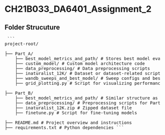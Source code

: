 # CH21B033_DA6401_Assignment_2

## Folder Strucuture

<pre> ``` 
project-root/ 

├── Part_A/ 
    ├── best_model_metrics_and_path/ # Stores best model evaluation results  
    ├── custom_model/ # Custom model architecture code 
    ├── data_preprocessing/ # Data preprocessing scripts 
    ├── inaturalist_12K/ # Dataset or dataset-related scripts 
    ├── wandb_sweeps_and_best_model/ # Sweep configs and best model tracking
    ├── grid_plotting.py # Script for visualizing performance or results 

├── Part_B/ 
    ├── best_model_metrics_and_path/ # Similar structure as Part_A
    ├── data_preprocessing/ # Preprocessing scripts for Part B
    ├── inaturalist_12K.zip # Zipped dataset file 
    ├── finetune.py # Script for fine-tuning models  
    
├── README.md # Project overview and instructions 
├── requirements.txt # Python dependencies ``` </pre> 
